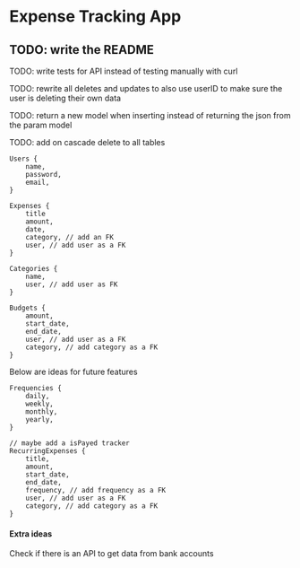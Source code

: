 # Expense Tracking App

## TODO: write the README

TODO: write tests for API instead of testing manually with curl

TODO: rewrite all deletes and updates to also use userID to make sure the user is deleting their own data

TODO: return a new model when inserting instead of returning the json from the param model

TODO: add on cascade delete to all tables

```
Users {
    name,
    password,
    email,
}
```

```
Expenses {
    title
    amount,
    date,
    category, // add an FK
    user, // add user as a FK
}
```

```
Categories {
    name,
    user, // add user as FK
}
```

```
Budgets {
    amount,
    start_date,
    end_date,
    user, // add user as a FK
    category, // add category as a FK
}
```

Below are ideas for future features

```
Frequencies {
    daily,
    weekly,
    monthly,
    yearly,
}
```

```
// maybe add a isPayed tracker
RecurringExpenses {
    title,
    amount,
    start_date,
    end_date,
    frequency, // add frequency as a FK
    user, // add user as a FK
    category, // add category as a FK
}
```

#### Extra ideas

Check if there is an API to get data from bank accounts
